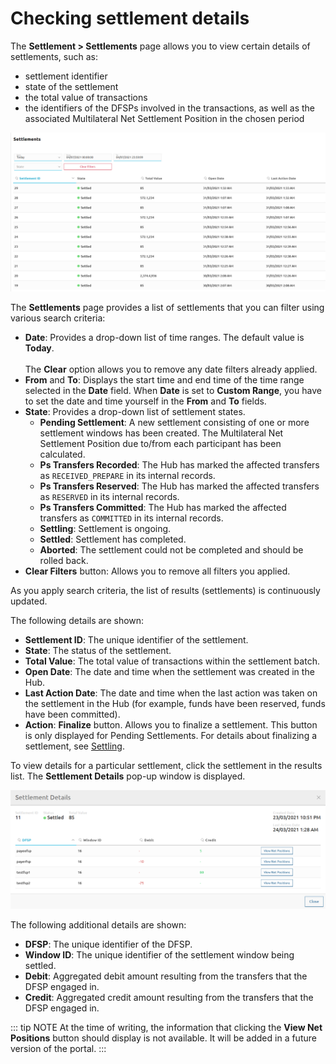 # Checking settlement details

The **Settlement > Settlements** page allows you to view certain details of settlements, such as:

* settlement identifier
* state of the settlement
* the total value of transactions
* the identifiers of the DFSPs involved in the transactions, as well as the associated Multilateral Net Settlement Position in the chosen period

![Checking settlement details](/check_settlement_details.png)

The **Settlements** page provides a list of settlements that you can filter using various search criteria:

* **Date**: Provides a drop-down list of time ranges. The default value is **Today**. \
\
The **Clear** option allows you to remove any date filters already applied.
* **From** and **To**: Displays the start time and end time of the time range selected in the **Date** field. When **Date** is set to **Custom Range**, you have to set the date and time yourself in the **From** and **To** fields.
* **State**: Provides a drop-down list of settlement states.
    * **Pending Settlement**: A new settlement consisting of one or more settlement windows has been created. The Multilateral Net Settlement Position due to/from each participant has been calculated.
    * **Ps Transfers Recorded**: The Hub has marked the affected transfers as `RECEIVED_PREPARE` in its internal records.
    * **Ps Transfers Reserved**: The Hub has marked the affected transfers as `RESERVED` in its internal records.
    * **Ps Transfers Committed**: The Hub has marked the affected transfers as `COMMITTED` in its internal records.
    * **Settling**: Settlement is ongoing.
    * **Settled**: Settlement has completed.
    * **Aborted**: The settlement could not be completed and should be rolled back.
* **Clear Filters** button: Allows you to remove all filters you applied.

As you apply search criteria, the list of results (settlements) is continuously updated.

The following details are shown:

* **Settlement ID**: The unique identifier of the settlement.
* **State**: The status of the settlement.
* **Total Value**: The total value of transactions within the settlement batch.
* **Open Date**: The date and time when the settlement was created in the Hub.
* **Last Action Date**: The date and time when the last action was taken on the settlement in the Hub (for example, funds have been reserved, funds have been committed).
* **Action**: **Finalize** button. Allows you to finalize a settlement. This button is only displayed for Pending Settlements. For details about finalizing a settlement, see [Settling](settling.md#finalizing-a-settlement).

To view details for a particular settlement, click the settlement in the results list. The **Settlement Details** pop-up window is displayed.

![Settlement details pop-up window](/settlement_details_popup.png)

The following additional details are shown:

* **DFSP**: The unique identifier of the DFSP.
* **Window ID**: The unique identifier of the settlement window being settled.
* **Debit**: Aggregated debit amount resulting from the transfers that the DFSP engaged in.
* **Credit**: Aggregated credit amount resulting from the transfers that the DFSP engaged in.

::: tip NOTE
At the time of writing, the information that clicking the **View Net Positions** button should display is not available. It will be added in a future version of the portal. 
:::